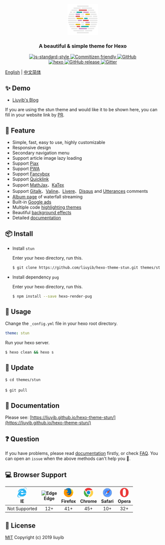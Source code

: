 <p align="center"><a href="https://liuyib.github.io/hexo-theme-stun/" target="_blank" rel="noopener noreferrer"><img width="100" src="https://raw.githubusercontent.com/liuyib/picBed/master/hexo-blog/20190603093757.png" alt="stun logo"></a></p>

<h3 align="center">A beautiful & simple theme for Hexo</h3>

<p align="center">
  <a href="http://standardjs.com" target="_blank" rel="noopener noreferrer">
    <img alt="js-standard-style" src="https://img.shields.io/badge/code%20style-standard-brightgreen.svg?style=flat-square">
  </a>
  <a href="http://commitizen.github.io/cz-cli/" target="_blank" rel="noopener noreferrer">
    <img alt="Commitizen friendly" src="https://img.shields.io/badge/commitizen-friendly-brightgreen.svg?style=flat-square">
  </a>
  <a href="https://github.com/liuyib/hexo-theme-stun/blob/master/LICENSE" target="_blank" rel="noopener noreferrer">
    <img alt="GitHub" src="https://img.shields.io/github/license/liuyib/hexo-theme-stun.svg?style=flat-square">
  </a>
  <br>
  <a href="https://hexo.io/zh-cn/" target="_blank" rel="noopener noreferrer">
    <img alt="hexo" src="https://img.shields.io/badge/hexo-%3E%3D3.0-blue.svg?style=flat-square">
  </a>
  <a href="https://github.com/liuyib/hexo-theme-stun/releases" target="_blank" rel="noopener noreferrer">
    <img alt="GitHub release" src="https://img.shields.io/github/release/liuyib/hexo-theme-stun.svg?style=flat-square">
  </a>
  <a href="https://gitter.im/liuyib/hexo-theme-stun?utm_source=badge&utm_medium=badge&utm_campaign=pr-badge" target="_blank" rel="noopener noreferrer">
    <img alt="Gitter" src="https://badges.gitter.im/liuyib/hexo-theme-stun.svg?style=flat-square">
  </a>
</p>

[English](https://github.com/liuyib/hexo-theme-stun/blob/master/README_en_US.md) | [中文简体](https://github.com/liuyib/hexo-theme-stun/blob/master/README.md)

## :sparkles: Demo

- [Liuyib's Blog](https://liuyib.github.io/)

If you are using the stun theme and would like it to be shown here, you can fill in your website link by [PR](https://github.com/liuyib/hexo-theme-stun/pulls).

## :crystal_ball: Feature

- Simple, fast, easy to use, highly customizable
- Responsive design
- Secondary navigation menu
- Support article image lazy loading
- Support [Pjax](https://github.com/defunkt/jquery-pjax)
- Support [PWA](https://developers.google.com/web/progressive-web-apps)
- Support [Fancybox](https://github.com/fancyapps/fancybox)
- Support [Quicklink](https://github.com/GoogleChromeLabs/quicklink)
- Support [MathJax](https://www.mathjax.org/)、[KaTex](https://katex.org/)
- Support [Gitalk](https://github.com/gitalk/gitalk)、[Valine](https://valine.js.org/)、[Livere](https://livere.com/)、[Disqus](https://disqus.com/) and [Utterances](https://github.com/utterance/utterances) comments
- [Album page](https://liuyib.github.io/gallery/) of waterfall streaming
- Built-in [Google ads](https://www.google.cn/adsense/start/)
- Multiple code [highlighting themes](https://liuyib.github.io/hexo-theme-stun/zh-CN/advanced/advanced-setting.html#代码高亮)
- Beautiful [background effects](https://liuyib.github.io/hexo-theme-stun/zh-CN/advanced/third-part.html#ribbon)
- Detailed [documentation](https://liuyib.github.io/hexo-theme-stun/)

## :package: Install

- Install `stun`

  Enter your hexo directory, run this.

  ```bash
  $ git clone https://github.com/liuyib/hexo-theme-stun.git themes/stun
  ```

- Install dependency `pug`

  Enter your hexo directory, run this.

  ```bash
  $ npm install --save hexo-render-pug
  ```

## :hammer: Usage

Change the `_config.yml` file in your hexo root directory.

```yml
theme: stun
```

Run your hexo server.

```bash
$ hexo clean && hexo s
```

## :art: Update

```bash
$ cd themes/stun

$ git pull
```

## :page_facing_up: Documentation

Please see: [https://liuyib.github.io/hexo-theme-stun/](https://liuyib.github.io/hexo-theme-stun/)

## :question: Question

If you have problems, please read [documentation](https://liuyib.github.io/hexo-theme-stun/zh-CN/) firstly, or check [FAQ](https://github.com/liuyib/hexo-theme-stun/blob/master/FAQ.md). You can open an `issue` when the above methods can't help you :hugs:.

## :computer: Browser Support

| <img src="https://raw.githubusercontent.com/liuyib/picBed/master/collection/20190723235410.png" alt="IE" width="32px" height="32px" /></br> IE | <img src="https://cdnjs.cloudflare.com/ajax/libs/browser-logos/35.1.0/edge/edge_64x64.png" alt="Edge" width="32px" height="32px" /></br> Edge | <img src="https://raw.githubusercontent.com/liuyib/picBed/master/collection/20190723235406.png" alt="Firefox" width="32px" height="32px" /></br> Firefox | <img src="https://raw.githubusercontent.com/liuyib/picBed/master/collection/20190723235407.png" alt="Chrome" width="32px" height="32px" /></br> Chrome | <img src="https://raw.githubusercontent.com/liuyib/picBed/master/collection/20190723235409.png" alt="Safari" width="32px" height="32px" /></br> Safari | <img src="https://raw.githubusercontent.com/liuyib/picBed/master/collection/20190723235411.png" alt="Opera" width="32px" height="32px" /></br> Opera |
| :---: | :---: | :---: |:---: | :---: | :---: |
| Not Supported | 12+ | 41+ | 45+ | 10+ | 32+ |

## :handshake: License

[MIT](https://github.com/liuyib/hexo-theme-stun/blob/master/LICENSE) Copyright (c) 2019 liuyib
